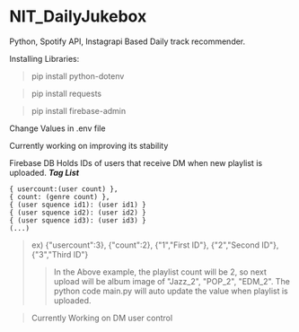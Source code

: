 # NIT_DailyJukebox

Python, Spotify API, Instagrapi Based Daily track recommender.

Installing Libraries:

> pip install python-dotenv

> pip install requests

> pip install firebase-admin

Change Values in .env file

Currently working on improving its stability

Firebase DB Holds IDs of users that receive DM when new playlist is uploaded.
**_Tag List_**

```
{ usercount:(user count) },
{ count: (genre count) },
{ (user squence id1): (user id1) }
{ (user squence id2): (user id2) }
{ (user squence id3): (user id3) }
(...)
```

> ex) {"usercount":3}, {"count":2}, {"1","First ID"}, {"2","Second ID"}, {"3","Third ID"}
>
> > In the Above example, the playlist count will be 2, so next upload will be album image of "Jazz_2", "POP_2", "EDM_2". The python code main.py will auto update the value when playlist is uploaded.

> Currently Working on DM user control
